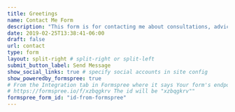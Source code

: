 ```yaml
---
title: Greetings
name: Contact Me Form
description: "This form is for contacting me about consultations, advice, or anything that I can do to help you out."
date: 2019-02-25T13:38:41-06:00
draft: false
url: contact
type: form
layout: split-right # split-right or split-left
submit_button_label: Send Message
show_social_links: true # specify social accounts in site config
show_poweredby_formspree: true
# From the Integration tab in Formspree where it says Your form's endpoint is:
# https://formspree.io/f/xzbqgkrv The id will be "xzbqgkrv"" 
formspree_form_id: "id-from-formspree"
---
```

